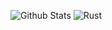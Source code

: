 ![Github Stats](https://github-readme-stats.vercel.app/api?username=junyub&show_icons=true)
![Rust](https://img.shields.io/badge/rust-black.svg?logo=rust&logoColor=white&style=for-the-badge)
